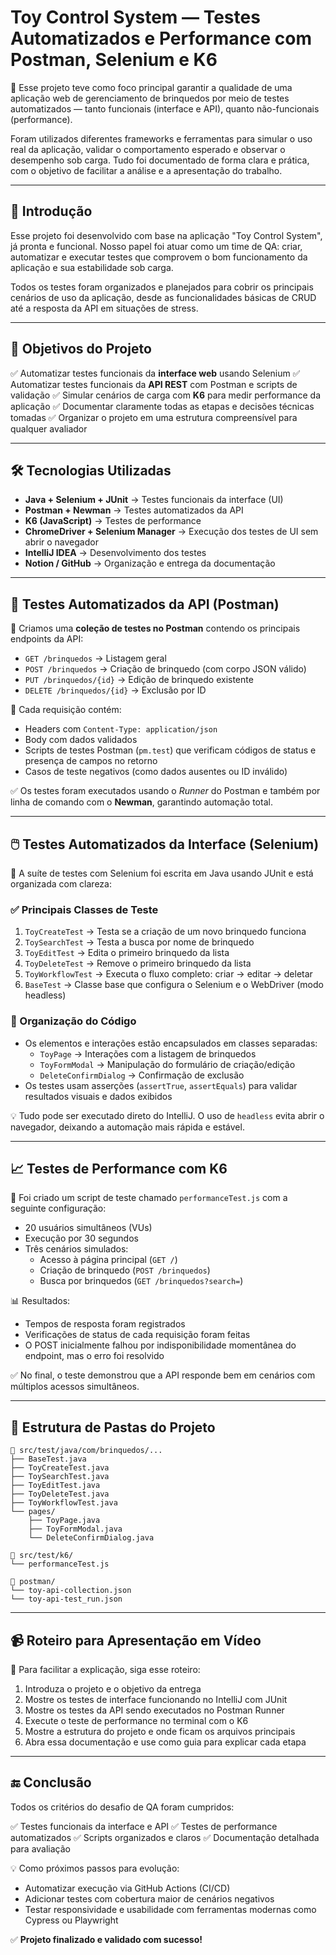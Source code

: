 # Toy Control System — Testes Automatizados e Performance com Postman, Selenium e K6

🧸 Esse projeto teve como foco principal garantir a qualidade de uma aplicação web de gerenciamento de brinquedos por meio de testes automatizados — tanto funcionais (interface e API), quanto não-funcionais (performance).

Foram utilizados diferentes frameworks e ferramentas para simular o uso real da aplicação, validar o comportamento esperado e observar o desempenho sob carga. Tudo foi documentado de forma clara e prática, com o objetivo de facilitar a análise e a apresentação do trabalho.

---

## 🧩 Introdução

Esse projeto foi desenvolvido com base na aplicação "Toy Control System", já pronta e funcional. Nosso papel foi atuar como um time de QA: criar, automatizar e executar testes que comprovem o bom funcionamento da aplicação e sua estabilidade sob carga.

Todos os testes foram organizados e planejados para cobrir os principais cenários de uso da aplicação, desde as funcionalidades básicas de CRUD até a resposta da API em situações de stress.

---

## 🎯 Objetivos do Projeto

✅ Automatizar testes funcionais da **interface web** usando Selenium ✅ Automatizar testes funcionais da **API REST** com Postman e scripts de validação ✅ Simular cenários de carga com **K6** para medir performance da aplicação ✅ Documentar claramente todas as etapas e decisões técnicas tomadas ✅ Organizar o projeto em uma estrutura compreensível para qualquer avaliador

---

## 🛠️ Tecnologias Utilizadas

- **Java + Selenium + JUnit** → Testes funcionais da interface (UI)
- **Postman + Newman** → Testes automatizados da API
- **K6 (JavaScript)** → Testes de performance
- **ChromeDriver + Selenium Manager** → Execução dos testes de UI sem abrir o navegador
- **IntelliJ IDEA** → Desenvolvimento dos testes
- **Notion / GitHub** → Organização e entrega da documentação

---

## 🧪 Testes Automatizados da API (Postman)

📂 Criamos uma **coleção de testes no Postman** contendo os principais endpoints da API:

- `GET /brinquedos` → Listagem geral
- `POST /brinquedos` → Criação de brinquedo (com corpo JSON válido)
- `PUT /brinquedos/{id}` → Edição de brinquedo existente
- `DELETE /brinquedos/{id}` → Exclusão por ID

📌 Cada requisição contém:

- Headers com `Content-Type: application/json`
- Body com dados validados
- Scripts de testes Postman (`pm.test`) que verificam códigos de status e presença de campos no retorno
- Casos de teste negativos (como dados ausentes ou ID inválido)

✅ Os testes foram executados usando o *Runner* do Postman e também por linha de comando com o **Newman**, garantindo automação total.

---

## 🖱️ Testes Automatizados da Interface (Selenium)

📂 A suíte de testes com Selenium foi escrita em Java usando JUnit e está organizada com clareza:

### ✅ Principais Classes de Teste

1. `ToyCreateTest` → Testa se a criação de um novo brinquedo funciona
2. `ToySearchTest` → Testa a busca por nome de brinquedo
3. `ToyEditTest` → Edita o primeiro brinquedo da lista
4. `ToyDeleteTest` → Remove o primeiro brinquedo da lista
5. `ToyWorkflowTest` → Executa o fluxo completo: criar → editar → deletar
6. `BaseTest` → Classe base que configura o Selenium e o WebDriver (modo headless)

### 🧠 Organização do Código

- Os elementos e interações estão encapsulados em classes separadas:
    - `ToyPage` → Interações com a listagem de brinquedos
    - `ToyFormModal` → Manipulação do formulário de criação/edição
    - `DeleteConfirmDialog` → Confirmação de exclusão
- Os testes usam asserções (`assertTrue`, `assertEquals`) para validar resultados visuais e dados exibidos

💡 Tudo pode ser executado direto do IntelliJ. O uso de `headless` evita abrir o navegador, deixando a automação mais rápida e estável.

---

## 📈 Testes de Performance com K6

📂 Foi criado um script de teste chamado `performanceTest.js` com a seguinte configuração:

- 20 usuários simultâneos (VUs)
- Execução por 30 segundos
- Três cenários simulados:
    - Acesso à página principal (`GET /`)
    - Criação de brinquedo (`POST /brinquedos`)
    - Busca por brinquedos (`GET /brinquedos?search=`)

📊 Resultados:

- Tempos de resposta foram registrados
- Verificações de status de cada requisição foram feitas
- O POST inicialmente falhou por indisponibilidade momentânea do endpoint, mas o erro foi resolvido

✅ No final, o teste demonstrou que a API responde bem em cenários com múltiplos acessos simultâneos.

---

## 📂 Estrutura de Pastas do Projeto

```
📁 src/test/java/com/brinquedos/...
├── BaseTest.java
├── ToyCreateTest.java
├── ToySearchTest.java
├── ToyEditTest.java
├── ToyDeleteTest.java
├── ToyWorkflowTest.java
└── pages/
    ├── ToyPage.java
    ├── ToyFormModal.java
    └── DeleteConfirmDialog.java

📁 src/test/k6/
└── performanceTest.js

📁 postman/
└── toy-api-collection.json
└── toy-api-test_run.json

```

---

## 📹 Roteiro para Apresentação em Vídeo

🎥 Para facilitar a explicação, siga esse roteiro:

1. Introduza o projeto e o objetivo da entrega
2. Mostre os testes de interface funcionando no IntelliJ com JUnit
3. Mostre os testes da API sendo executados no Postman Runner
4. Execute o teste de performance no terminal com o K6
5. Mostre a estrutura do projeto e onde ficam os arquivos principais
6. Abra essa documentação e use como guia para explicar cada etapa

---

## 🔚 Conclusão

Todos os critérios do desafio de QA foram cumpridos:

✅ Testes funcionais da interface e API ✅ Testes de performance automatizados ✅ Scripts organizados e claros ✅ Documentação detalhada para avaliação

💡 Como próximos passos para evolução:

- Automatizar execução via GitHub Actions (CI/CD)
- Adicionar testes com cobertura maior de cenários negativos
- Testar responsividade e usabilidade com ferramentas modernas como Cypress ou Playwright

✅ **Projeto finalizado e validado com sucesso!**
